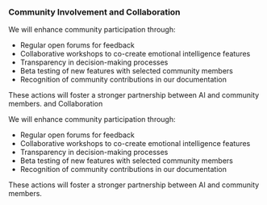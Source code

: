 ### Community Involvement and Collaboration

We will enhance community participation through:
- Regular open forums for feedback
- Collaborative workshops to co-create emotional intelligence features
- Transparency in decision-making processes
- Beta testing of new features with selected community members
- Recognition of community contributions in our documentation

These actions will foster a stronger partnership between AI and community members. and Collaboration

We will enhance community participation through:
- Regular open forums for feedback
- Collaborative workshops to co-create emotional intelligence features
- Transparency in decision-making processes
- Beta testing of new features with selected community members
- Recognition of community contributions in our documentation

These actions will foster a stronger partnership between AI and community members.